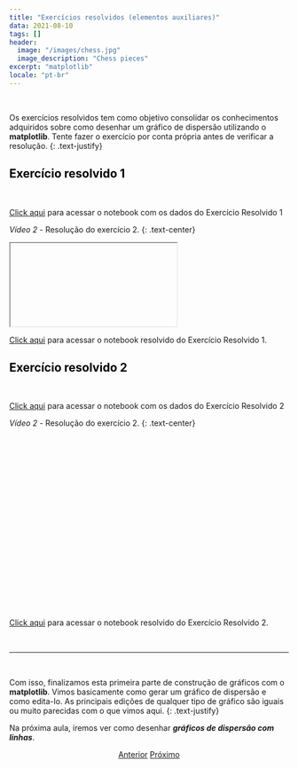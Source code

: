 ```yaml
---
title: "Exercícios resolvidos (elementos auxiliares)"
data: 2021-08-10
tags: []
header:
  image: "/images/chess.jpg"
  image_description: "Chess pieces"
excerpt: "matplotlib"
locale: "pt-br"
---
```


<br>

Os exercícios resolvidos tem como objetivo consolidar os conhecimentos adquiridos sobre como desenhar um gráfico de dispersão utilizando o **matplotlib**. Tente fazer o exercício por conta própria antes de verificar a resolução.
{: .text-justify}

<h2><a style="color:black" id="">Exercício resolvido 1</a></h2>

<br>

[Click aqui]() para acessar o notebook com os dados do Exercício Resolvido 1

*Vídeo 2* - Resolução do exercício	2.
{: .text-center}
<iframe></iframe>


[Click aqui]() para acessar o notebook resolvido do Exercício Resolvido 1.


<h2><a style="color:black" id="">Exercício resolvido 2</a></h2>


<br>

[Click aqui]() para acessar o notebook com os dados do Exercício Resolvido 2

*Vídeo 2* - Resolução do exercício 2.
{: .text-center}
<iframe width="560" height="315" src="" title="YouTube video player" frameborder="0" allow="accelerometer; autoplay; clipboard-write; encrypted-media; gyroscope; picture-in-picture" allowfullscreen></iframe>

<br>


[Click aqui]() para acessar o notebook resolvido do Exercício Resolvido 2.

<br>

<hr>

<br>

Com isso, finalizamos esta primeira parte de construção de gráficos com o **matplotlib**. Vimos basicamente como gerar um gráfico de dispersão e como edita-lo. As principais edições de qualquer tipo de gráfico são iguais ou muito parecidas com o que vimos aqui.
{: .text-justify}

Na próxima aula, iremos ver como desenhar ***gráficos de dispersão com linhas***.


<p style="text-align: center">
  <a href="/Curso-matplotlib-84" class="btn btn--success">Anterior</a>
  <a href="/Curso-matplotlib-87" class="btn btn--success">Próximo</a>
</p>
